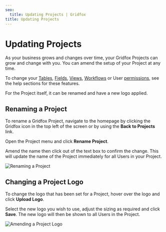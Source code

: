 ```yaml
---
seo:
  title: Updating Projects | Gridfox
title: Updating Projects
---
```

# Updating Projects

As your business grows and changes over time, your Gridfox Projects can grow and change with you. You can amend the setup of your Project at any time.

To change your [Tables](/building-a-project/updating-tables), [Fields](/building-a-project/updating-fields), [](/building-a-project/an-introduction-to-screens)[Views](/building-a-project/an-introduction-to-views), [Workflows](/building-a-project/updating-workflows) or User [permissions](/building-a-project/configuring-group-permissions), see the help sections for these features.

For the Project itself, it can be renamed and have a new logo applied.

## Renaming a Project

To rename a Gridfox Project, navigate to the homepage by clicking the Gridfox icon in the top left of the screen or by using the **Back to Projects** link.

Open the Project menu and click **Rename Project**.

Amend the name then click out of the text box to confirm the change. This will update the name of the Project immediately for all Users in your Project.

![Renaming a Project](/assets/images/rename-project_rs.gif "Renaming a Project")

## Changing a Project Logo

To change the logo that has been set for a Project, hover over the logo and click **Upload Logo**.

Select the new logo you wish to use, adjust the sizing as required and click **Save**. The new logo will then be shown to all Users in the Project.

![Amending a Project Logo](/assets/images/changing-project-logo.gif "Amending a Project Logo")